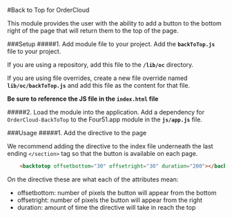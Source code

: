 #Back to Top for OrderCloud

This module provides the user with the ability to add a button to the bottom right of the page that will return them to the top of the page.

###Setup
#####1. Add module file to your project.
Add the **`backToTop.js`** file to your project.

If you are using a repository, add this file to the **`/lib/oc`** directory.

If you are using file overrides, create a new file override named **`lib/oc/backToTop.js`** and add this file as the content for that file.

**Be sure to reference the JS file in the `index.html` file**

#####2. Load the module into the application.
Add a dependency for `OrderCloud-BackToTop` to the Four51.app module in the **`js/app.js`** file.

###Usage
#####1. Add the directive to the page

We recommend adding the directive to the index file underneath the last ending `</section>` tag so that the button is available on each page.

```html
    <backtotop offsetbottom="30" offsetright="30" duration="200"></backtotop>
```

On the directive these are what each of the attributes mean:

* offsetbottom: number of pixels the button will appear from the bottom
* offsetright: number of pixels the button will appear from the right
* duration: amount of time the directive will take in reach the top
